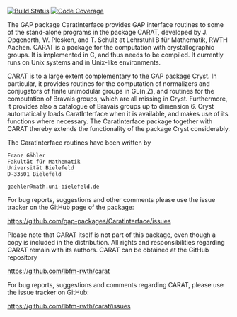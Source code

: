 [![Build Status](https://travis-ci.org/gap-packages/CaratInterface.svg)](https://travis-ci.org/gap-packages/CaratInterface)
[![Code Coverage](https://codecov.io/github/gap-packages/CaratInterface/coverage.svg)](https://codecov.io/gh/gap-packages/CaratInterface)

The GAP package CaratInterface provides GAP interface routines to
some of the stand-alone programs in the package CARAT, developed
by J. Opgenorth, W. Plesken, and  T. Schulz at Lehrstuhl B für
Mathematik, RWTH Aachen. CARAT is a package for the computation
with crystallographic groups. It is implemented in C, and thus needs
to be compiled. It currently runs on Unix systems and in Unix-like
environments.

CARAT is to a large extent complementary to the GAP package Cryst.
In particular, it provides routines for the computation of
normalizers and conjugators of finite unimodular groups in GL(n,Z),
and routines for the computation of Bravais groups, which are all
missing in Cryst. Furthermore, it provides also a catalogue of
Bravais groups up to dimension 6. Cryst automatically loads
CaratInterface when it is available, and makes use of its functions
where necessary. The CaratInterface package together with CARAT
thereby extends the functionality of the package Cryst considerably.

The CaratInterface routines have been written by

    Franz Gähler
    Fakultät für Mathematik 
    Universität Bielefeld 
    D-33501 Bielefeld

    gaehler@math.uni-bielefeld.de

For bug reports, suggestions and other comments please use the issue
tracker on the GitHub page of the package:

https://github.com/gap-packages/CaratInterface/issues

Please note that CARAT itself is not part of this package, even though
a copy is included in the distribution. All rights and responsibilities
regarding CARAT remain with its authors. CARAT can be obtained at the
GitHub repository

https://github.com/lbfm-rwth/carat

For bug reports, suggestions and comments regarding CARAT, please use
the issue tracker on GitHub:

https://github.com/lbfm-rwth/carat/issues

